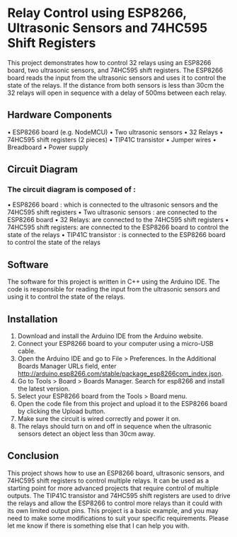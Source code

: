 # Relay Control using ESP8266, Ultrasonic Sensors and 74HC595 Shift Registers
This project demonstrates how to control 32 relays using an ESP8266 board, two ultrasonic sensors, and 74HC595 shift registers. The ESP8266 board reads the input from the ultrasonic sensors and uses it to control the state of the relays. If the distance from both sensors is less than 30cm the 32 relays will open in sequence with a delay of 500ms between each relay.


## Hardware Components
•	ESP8266 board (e.g. NodeMCU)
•	Two ultrasonic sensors
•	32 Relays
•	74HC595 shift registers (2 pieces)
•	TIP41C transistor
•	Jumper wires
•	Breadboard
•	Power supply



## Circuit Diagram
### The circuit diagram is composed of :
•	ESP8266 board : which is connected to the ultrasonic sensors and the 74HC595 shift registers
•	Two ultrasonic sensors : are connected to the ESP8266 board
•	32 Relays: are connected to the 74HC595 shift registers
•	74HC595 shift registers: are connected to the ESP8266 board to control the state of the relays
•	TIP41C transistor : is connected to the ESP8266 board to control the state of the relays

## Software

The software for this project is written in C++ using the Arduino IDE. The code is responsible for reading the input from the ultrasonic sensors and using it to control the state of the relays.

## Installation
1.	Download and install the Arduino IDE from the Arduino website.
2.	Connect your ESP8266 board to your computer using a micro-USB cable.
3.	Open the Arduino IDE and go to File > Preferences. In the Additional Boards Manager URLs field, enter http://arduino.esp8266.com/stable/package_esp8266com_index.json.
4.	Go to Tools > Board > Boards Manager. Search for esp8266 and install the latest version.
5.	Select your ESP8266 board from the Tools > Board menu.
6.	Open the code file from this project and upload it to the ESP8266 board by clicking the Upload button.
7.	Make sure the circuit is wired correctly and power it on.
8.	The relays should turn on and off in sequence when the ultrasonic sensors detect an object less than 30cm away.

## Conclusion
This project shows how to use an ESP8266 board, ultrasonic sensors, and 74HC595 shift registers to control multiple relays. It can be used as a starting point for more advanced projects that require control of multiple outputs. The TIP41C transistor and 74HC595 shift registers are used to drive the relays and allow the ESP8266 to control more relays than it could with its own limited output pins. This project is a basic example, and you may need to make some modifications to suit your specific requirements.
Please let me know if there is something else that I can help you with.


